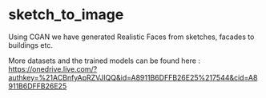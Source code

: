 # sketch_to_image
Using CGAN we have generated Realistic Faces from sketches, facades to buildings etc.





More datasets and the trained models can be found here :
https://onedrive.live.com/?authkey=%21ACBnfyApRZVJIQQ&id=A8911B6DFFB26E25%217544&cid=A8911B6DFFB26E25
